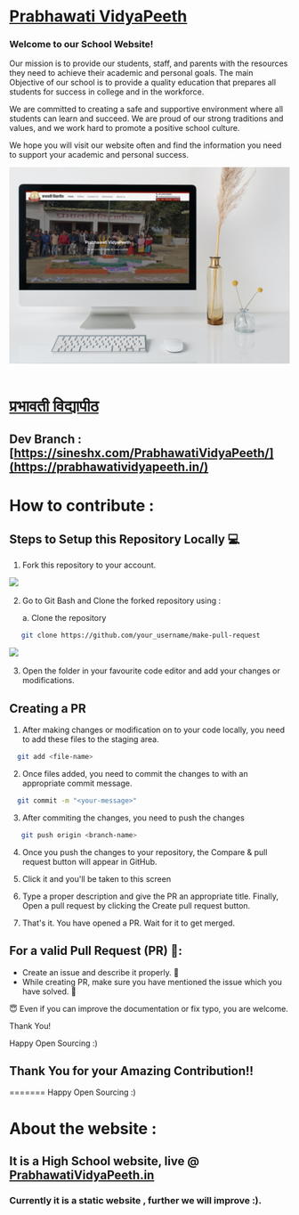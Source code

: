 # [Prabhawati VidyaPeeth](https://prabhawatividyapeeth.in/)


### Welcome to our School Website!

Our mission is to provide our students, staff, and parents with the resources they need to achieve their academic and personal goals.
The main Objective of our school is to provide a quality education that prepares all students for success in college and in the workforce.

We are committed to creating a safe and supportive environment where all students can learn and succeed.
We are proud of our strong traditions and values, and we work hard to promote a positive school culture.

We hope you will visit our website often and find the information you need to support your academic and personal success.


<div align="center">
    <img alt="Desktop" title="#Desktop" src="./images/preview.jpg" width="680px" />
</div>

<br />

# [प्रभावती विद्यापीठ](https://prabhawatividyapeeth.in/)


## Dev Branch : [https://sineshx.com/PrabhawatiVidyaPeeth/](https://prabhawatividyapeeth.in/) 

# How to contribute : 


## Steps to Setup this Repository Locally 💻

  1. Fork this repository to your account.

![](assets/img_fork_1.png)

  2. Go to Git Bash and Clone the forked repository using :
       
       a. Clone the repository
```bash
   git clone https://github.com/your_username/make-pull-request
```
![](assets/clone_2.png)

 3. Open the folder in your favourite code editor and add your changes or modifications.
 
## Creating a PR 
 
 1. After making changes or modification on to your code locally, you need to add these files to the staging area.
```bash
  git add <file-name>
```
 2. Once files added, you need to commit the changes to with an appropriate commit message.
```bash
  git commit -m "<your-message>"
```
 3. After commiting the changes, you need to push the changes
```bash
   git push origin <branch-name>
```
 4. Once you push the changes to your repository, the Compare & pull request button will appear in GitHub.

 5. Click it and you'll be taken to this screen

 6. Type a proper description and give the PR an appropriate title. Finally, Open a pull request by clicking the Create pull request button.

 7. That's it. You have opened a PR. Wait for it to get merged.

## For a valid Pull Request (PR) 🚀:
 - Create an issue and describe it properly. 🧭 
 - While creating PR, make sure you have mentioned the issue which you have solved. 📝 

😇  Even if you can improve the documentation or fix typo, you are welcome.

Thank You!

Happy Open Sourcing :)

## Thank You for your Amazing Contribution!!
=======
Happy Open Sourcing :)


# About the website :
## It is a High School website, live @ [PrabhawatiVidyaPeeth.in](https://prabhawatividyapeeth.in/)
### Currently it is a static website , further we will improve :).

